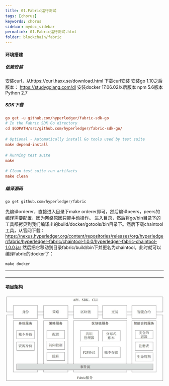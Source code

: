 ```yaml
---
title: 01.Fabric运行测试
tags: [chorus]
keywords: chorus
sidebar: mydoc_sidebar
permalink: 01.Fabric运行测试.html
folder: blockchain/fabric
---
```


#### 环境搭建
##### 依赖安装
安装curl，从https://curl.haxx.se/download.html 下载curl安装
安装go 1.10之后版本： https://studygolang.com/dl 
安装docker 17.06.02以后版本
npm 5.6版本
Python 2.7
##### SDK下载
```ini
go get -u github.com/hyperledger/fabric-sdk-go
# In the Fabric SDK Go directory
cd $GOPATH/src/github.com/hyperledger/fabric-sdk-go/

# Optional - Automatically install Go tools used by test suite
make depend-install

# Running test suite
make

# Clean test suite run artifacts
make clean
```
##### 编译源码
```
go get github.com/hyperledger/fabric
```
先编译orderer，直接进入目录下make orderer即可，然后编译peers，peers的编译需要配置，因为网络原因只能手动操作。
进入目录，然后将go/bin目录下的工具都拷贝到我们编译出的build/docker/gotools/bin目录下。然后下载chaintool工具，从官网下载：
https://nexus.hyperledger.org/content/repositories/releases/org/hyperledger/fabric/hyperledger-fabric/chaintool-1.0.0/hyperledger-fabric-chaintool-1.0.0.jar
然后把它移动到目录fabric/build/bin下并更名为chaintool，此时就可以编译fabric的docker了：
```
make docker
```
 --- 

#### 

 --- 

#### 项目架构
![01-1](./images/blockchain/fabric/01-1.png)



































